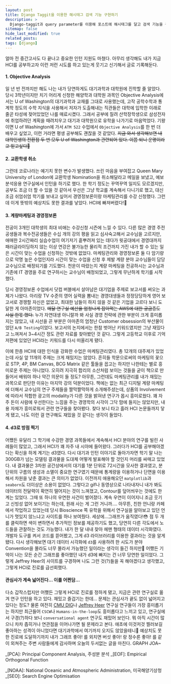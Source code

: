 ```yaml
---
layout: post
title: Django Taggit을 이용한 해시태그 검색 기능 구현하기
description: >
  Django-taggit과 query parameter를 이용해 포스트에 해시태그를 달고 검색 기능을 구현해보자.
sitemap: false
hide_last_modified: true
related_posts:
tags: [django]
---
```


얼마 전 중간고사도 다 끝나고 중요한 인턴 지원도 마쳤다. 아무리 생각해도 내가 지금 HCI를 공부하고자 이런 저런 시도를 하고 있는게 웃기고 신기해서 글로 기록해둔다.

#### 1. Objective Analysis

일 년 반 전까지만 해도 나는 내가 당연하게도 대기과학과 대학원에 진학할 줄 알았다. 당시 3학년이지만 치기 어리게 신청한 해양학과 대학원 과목인 Objective Analysis에서는 U of Washington의 대기과학과 교재를 그대로 사용했는데, 고작 공학수학과 통계학 정도의 수학 지식을 사용해서 저자가 도출해내는 직관들은 대학에 입학한 이래로 줄곧 타성에 젖어있었던 나를 매료시켰다. 그래서 공부에 질려 산학장학생으로 삼성전자에 취업하려던 계획을 때려치우고 대기과 대학원으로 유학을 나가기로 마음먹었다. 기왕이면 U of Washington에 가서 `ATM 522` 수업에서 `Objective Analysis`를 한 번 더 배우고 싶었고, 이런 거라면 평생 공부해도 괜찮을 것 같았다.
~~지금 와서 생각해보면 내 대학인생의 전환점 두 번 모두 U of Washington과 관련되어 있다. 이쯤 되니 운명이라고 믿고싶다🤪~~

#### 2. 교환학생 취소

그런데 코로나라는 예기치 못한 변수가 발생했다. 쓰린 마음을 부여잡고 Queen Mary University of London에 교환학생 Nomination을 취소해달라고 메일을 보냈고, 예보분석응용 연구실에서 인턴을 하기로 했다. 한 학기 정도는 꾸역꾸역 일지도 모르겠지만, 공부도 조금 더 할 수 있을 것 같아서 우선은 그냥 학교를 계속해서 다니기로 했고, 대신 조금 쉬엄쉬엄 학기를 보내고 싶어서 경영정보론이랑 마케팅관리를 수강 신청했다. 그런데 이게 뜻밖의 예상치도 못한 결과를 낳았다. HCI에 빠져버렸다!🥰

#### 3. 계량마케팅과 경영정보론

전공이 3개인 대학생의 최대 비애는 수강신청 시즌에 느낄 수 있다. 다른 많은 경영 주전공생들과 복수전공생들은 수십 개의 강의 평을 읽고 심사숙고해서 교수님을 고르지만, 애매한 2시간짜리 실습수업이 여기저기 흩뿌려져 있는 데다가 윗공대에서 경영대까지 패러글라이딩하지 않는 이상 연강은 불가능한 물리적 조건까지 가진 내가 할 수 있는 일은 시간이 맞는 수업을 신청하는 것밖에 없었다. 마케팅관리와 경영정보론 둘 다 암기량으로 악명 높은 수업인지라 시간이 맞는 수업을 신청 후 제발 계량 분야 교수님들이 담당 교수님으로 배정되기를 기도했다. 천운이 따랐는지 계량 마케팅을 전공하시는 교수님과 기존에 IT 경영을 주로 연구하시는 교수님이 배정되었고, 그렇게 무난하게 학기를 시작했다.

당시 경영정보론 수업에서 닷컴 버블에서 살아남은 대기업을 주제로 보고서를 써오는 과제가 나왔다. 아리랑 TV 수준의 영어 실력을 뽐내는 경영대생들과 정정당당하게 영어 보고서로 경쟁할 자신은 없었고, 최대한 남들이 하지 않을 것 같은 기업을 고르다 보니 도달한 게 아마존이었다. ~~매달 연구실 예산을 엄청나게 잡아먹는 AWS에 대한 궁금증도 사실 한몫 했다.~~ 누가 자연대생 아니랄까 봐 사실 경영 전략에 관한 부분이 크게 흥미롭지는 않았고, 내 시선을 끈 부분은 아마존의 엄청난 Customer obsession의 부산물이었던 `A/B Testing`이었다. 보고서의 논지에서는 한참 벗어난 키워드였지만 그냥 재밌다고 느껴져서 3~4시간 정도 관련 자료를 찾아봤던 것 같다. 그렇게 고등학교 이후로 기억 저편에 있었던 HCI라는 키워드를 다시 떠올리게 됐다.

이에 한층 HCI에 대한 인식을 강화한 수업은 마케팅관리였다. 총 12개의 대주제가 있었는데 사실 앞 11개의 주제는 크게 재밌지는 않았다. 흔히들 학문으로써의 마케팅의 꽃으로 STP, 4P, BM Canvas, BCG Matrix 같은 툴들을 꼽고는 하지만 나한테는 별로 흥미로운 주제는 아니었다. 오히려 지극히 합리의 소산처럼 보이는 것들을 굳이 책으로 만들어서 배워야 하나 약간 의문이 들 정도? 아무튼, 그런데도 마케팅관리를 내가 재밌는 과목으로 판단한 이유는 마지막 강의 덕분이었다. 책에는 없는 최근 디지털 계량 마케팅에 더해서 교수님의 연구 주제들을 짤막짤막하게 소개해주셨는데, 상품의 Involvement에 따라서 적합한 광고의 modality가 다른 것을 밝혀낸 연구가 몹시 흥미로웠다. 꽤 자주 돈이 사람에 우선한다는 느낌을 주는 경영학의 시각이 그닥 맘에 들지는 않았지만, 내용 자체가 흥미로워서 관련 연구들을 찾아봤다. 찾다 보니 타고 흘러 HCI 논문들까지 닿게 됐고, 나도 이런 걸 연구해도 재밌을 것 같다는 생각이 들었다.

#### 4. d3로 방점 찍기

어쨌든 유달리 그 학기에 수강한 경영 과목들에서 계속해서 HCI 분야의 연구를 빌린 사례들이 많았고, 그래서 HCI가 꽤 자주 내 시야에 들어왔다. 그러다가 HCI를 공부해야겠다는 확신을 하게 계기는 d3였다. 다시 대기과 인턴 이야기로 돌아가자면 학기 말 나는 300GB가 넘는 모델링 결과물을 도대체 어떻게 발표해야 할 것인지 머리를 싸매고 있었다. 내 결과물은 3차원 공간상에서의 대기를 1분 단위로 72시간을 모사한 결과였고, 분 단위의 구름의 생성과 소멸이 중요한 연구였기 때문에 통계량을 이용하거나 단면을 이용해서 차원을 낮춘 결과는 큰 의미가 없었다. 이전까지 애용해오던 `matplotlib`과 `seaborn`도 더이상은 소용이 없었다. 그렇다고 gif나 동영상으로 나타내자니 내가 봐도 데이터의 전달력이 확연히 떨어지는 것이 느껴졌고, Contour를 덮어씌우는 것에도 한계는 있었다. 그때 또 하나의 우연한 사건이 벌어졌다. 계속 우연이 이어지니 조금 웃기고 신빙성 없어 보이기는 하는데, 원래 사는 게 그런 거니까…. 아무튼, 친한 언니랑 카페에서 작업하고 있었는데 당시 Bioscience 쪽 유학을 위해서 연구실을 알아보고 있던 언니가 멋있지 않느냐고 사이트를 하나 보여줬다. 세상에...그래프가 움직였다!😳 점 두 개를 클릭하면 색이 변하면서 추가적인 정보를 제공하기도 했고, 당연히 다른 각도에서 노드들을 관찰하는 것도 가능했다. 내가 한 달 내내 찾아 헤맨 형태의 데이터 시각화였다. 개발자 도구를 켜서 코드를 뜯어봤고, 그게 d3 라이브러리를 이용한 결과라는 것을 알게 됐다. 다시 생각해보면 대기 데이터 시각화에 `d3`를 사용하려 한 시도가 분야 Convention을 몰라도 너무 몰라서 가능했던 일이라는 생각이 들긴 하지만🧐 어쨌든 기억이 나는 모든 순간 그래프를 좋아했던 내가 d3에 빠지는 건 너무 당연한 일이었다. 그렇게 Jeffrey Heer의 사이트를 구경하며 나도 그런 것(?)들을 꼭 해야겠다고 생각했고, 그렇게 HCI로 진로를 급선회했다.

#### 관심사가 계속 넓어진다... 이를 어쩐담...

다소 갑작스럽지만 어쨌든 그렇게 HCI로 진로를 정하게 됐고, 지금은 관련 연구실로 옮겨 연구 인턴을 하고 있다. 재밌고 즐겁기는 한데... 문제는 관심사가 끝도 없이 넓어지고 있다는 정도? 물론 여전히 [CMU DIG](https://dig.cmu.edu)나 [Jeffrey Heer](https://homes.cs.washington.edu/~jheer/) 연구실 연구들이 가장 흥미롭기는 하지만 최근들어 `CSCW`나 `Humans-in-the-loop`도 흥미롭다고 느끼고 있고, 연구실에서 구경(?)하다 보니 `conversational agent` 연구도 재밌어 보인다. 뭐 아직 시간이 많으니 차차 좁히거나 연관점을 이어나가면 될 문제라고 본다. 애초에 이것저것 찔러보길 좋아하는 성격이 아니었다면 대기과학에서 여기까지 오지도 않았을테니🥲 예상치도 못한 진로에 도달하기까지 내가 그래프 좋아! 를 외치면 버섯 좋아! 랑 정수론 좋아! 를 같이 외쳐주는 주변 사람들에게 감사하며 오늘의 두서없는 글을 마친다. GRAPH JOA~

_[PCA]: Principal Component Analysis, 주성분 분석
_[EOF]: Empirical Orthogonal Function

_[NOAA]: National Oceanic and Atmospheric Administration, 미국해양기상청
_[SEO]: Search Engine Optimisation
